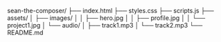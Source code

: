 sean-the-composer/
├── index.html
├── styles.css
├── scripts.js
├── assets/
│   ├── images/
│   │   ├── hero.jpg
│   │   ├── profile.jpg
│   │   └── project1.jpg
│   └── audio/
│       ├── track1.mp3
│       └── track2.mp3
└── README.md
